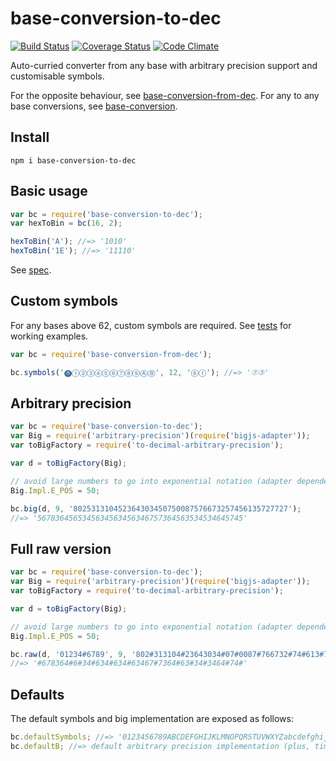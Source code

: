 # base-conversion-to-dec

[![Build Status](https://travis-ci.org/javiercejudo/base-conversion-to-dec.svg)](https://travis-ci.org/javiercejudo/base-conversion-to-dec)
[![Coverage Status](https://coveralls.io/repos/javiercejudo/base-conversion-to-dec/badge.svg?branch=master)](https://coveralls.io/r/javiercejudo/base-conversion-to-dec?branch=master)
[![Code Climate](https://codeclimate.com/github/javiercejudo/base-conversion-to-dec/badges/gpa.svg)](https://codeclimate.com/github/javiercejudo/base-conversion-to-dec)

Auto-curried converter from any base with arbitrary precision support and customisable symbols.

For the opposite behaviour, see [base-conversion-from-dec](https://github.com/javiercejudo/base-conversion-from-dec).
For any to any base conversions, see [base-conversion](https://github.com/javiercejudo/base-conversion).

## Install

    npm i base-conversion-to-dec

## Basic usage

```js
var bc = require('base-conversion-to-dec');
var hexToBin = bc(16, 2);

hexToBin('A'); //=> '1010'
hexToBin('1E'); //=> '11110'
```

See [spec](test/spec.js).

## Custom symbols

For any bases above 62, custom symbols are required.
See [tests](test/bigint-base-converter.js) for working examples.

```js
var bc = require('base-conversion-from-dec');

bc.symbols('⓿①②③④⑤⑥⑦⑧⑨ⒶⒷ', 12, '⑥①'); //=> '⑦③'
```

## Arbitrary precision

```js
var bc = require('base-conversion-to-dec');
var Big = require('arbitrary-precision')(require('bigjs-adapter'));
var toBigFactory = require('to-decimal-arbitrary-precision');

var d = toBigFactory(Big);

// avoid large numbers to go into exponential notation (adapter dependent)
Big.Impl.E_POS = 50;

bc.big(d, 9, '802531310452364303450750087576673257456135727727');
//=> '5678364565345634563456346757364563534534645745'
```

## Full raw version

```js
var bc = require('base-conversion-to-dec');
var Big = require('arbitrary-precision')(require('bigjs-adapter'));
var toBigFactory = require('to-decimal-arbitrary-precision');

var d = toBigFactory(Big);

// avoid large numbers to go into exponential notation (adapter dependent)
Big.Impl.E_POS = 50;

bc.raw(d, '01234#6789', 9, '802#313104#23643034#07#0087#766732#74#613#727727');
//=> '#678364#6#34#634#634#63467#7364#63#34#3464#74#'
```

## Defaults

The default symbols and big implementation are exposed as follows:

```js
bc.defaultSymbols; //=> '0123456789ABCDEFGHIJKLMNOPQRSTUVWXYZabcdefghijklmnopqrstuvwxyz'
bc.defaultB; //=> default arbitrary precision implementation (plus, times & pow)
```
